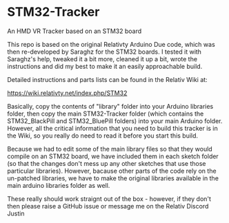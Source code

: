 # STM32-Tracker
An HMD VR Tracker based on an STM32 board

This repo is based on the original Relativty Arduino Due code, which was then re-developed by Saraghz for the STM32 boards. I tested it with Saraghz's help, tweaked it a bit more, cleaned it up a bit, wrote the instructions and did my best to make it an easily approachable build.

Detailed instructions and parts lists can be found in the Relativ Wiki at:

https://wiki.relativty.net/index.php/STM32

Basically, copy the contents of "library" folder into your Arduino libraries folder, then copy the main STM32-Tracker folder (which contains the STM32_BlackPill and STM32_BluePill folders) into your main Arduino folder. However, all the critical information that you need to build this tracker is in the Wiki, so you really do need to read it before you start this build.

Because we had to edit some of the main library files so that they would compile on an STM32 board, we have included them in each sketch folder (so that the changes don't mess up any other sketches that use those particular libraries). However, bacause other parts of the code rely on the un-patched libraries, we have to make the original libraries available in the main arduino libraries folder as well.

These really should work straignt out of the box - however, if they don't then please raise a GitHub issue or message me on the Relativ Discord
Justin
